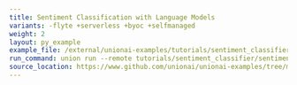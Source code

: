 ```yaml
---
title: Sentiment Classification with Language Models
variants: -flyte +serverless +byoc +selfmanaged
weight: 2
layout: py_example
example_file: /external/unionai-examples/tutorials/sentiment_classifier/sentiment_classifier.py
run_command: union run --remote tutorials/sentiment_classifier/sentiment_classifier.py main --model distilbert-base-uncased
source_location: https://www.github.com/unionai/unionai-examples/tree/main/tutorials/sentiment_classifier/sentiment_classifier.py
---
```

